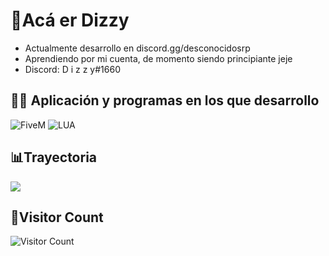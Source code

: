 # 🖤Acá er Dizzy


- Actualmente desarrollo en discord.gg/desconocidosrp </a>
- Aprendiendo por mi cuenta, de momento siendo principiante jeje
- Discord: D i z z y#1660

## 👨‍💻 Aplicación y programas en los que desarrollo
![FiveM](https://img.shields.io/badge/FIVEM-orange.svg?&style=for-the-badge&logo=lua&logoColor=white)
![LUA](https://img.shields.io/badge/LUA-blue.svg?&style=for-the-badge&logo=lua&logoColor=white)

## 📊Trayectoria

![](https://github-readme-stats.vercel.app/api?username=dizzy-11&show_icons=true&bg_color=45,fc00ff,00dbde&title_color=fff&text_color=fff)

## 👥Visitor Count
![Visitor Count](https://profile-counter.glitch.me/DIZZY-11/count.svg)
